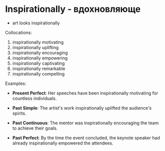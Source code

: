 # Inspirationally - вдохновляюще




- art looks inspirationally

Collocations:

1. inspirationally motivating
2. inspirationally uplifting
3. inspirationally encouraging
4. inspirationally empowering
5. inspirationally captivating
6. inspirationally remarkable
7. inspirationally compelling

Examples:

- **Present Perfect**: Her speeches have been inspirationally motivating for countless individuals.

- **Past Simple**: The artist's work inspirationally uplifted the audience's spirits.

- **Past Continuous**: The mentor was inspirationally encouraging the team to achieve their goals.

- **Past Perfect**: By the time the event concluded, the keynote speaker had already inspirationally empowered the attendees.